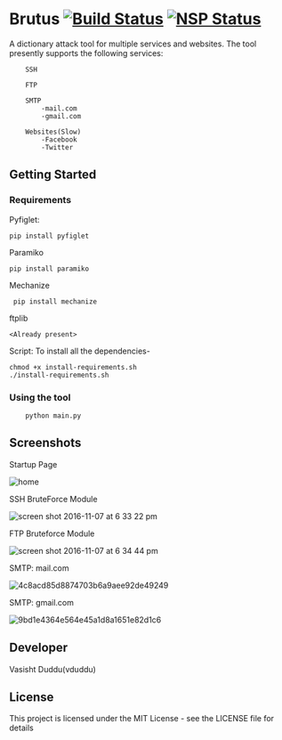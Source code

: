 # Brutus    [![Build Status](https://travis-ci.org/vduddu/Brutus.svg?branch=master)](https://travis-ci.org/vduddu/Brutus) [![NSP Status](https://nodesecurity.io/orgs/vduddu/projects/5609b3d2-7d33-4fcc-bb5c-4fee36013a1f/badge)](https://nodesecurity.io/orgs/vduddu/projects/5609b3d2-7d33-4fcc-bb5c-4fee36013a1f)
A dictionary attack tool for multiple services and websites. The tool presently supports the following services:
        
        SSH
        
        FTP
        
        SMTP
            -mail.com
            -gmail.com
            
        Websites(Slow)
            -Facebook
            -Twitter


## Getting Started

### Requirements

Pyfiglet:
    
    pip install pyfiglet
    
Paramiko

    pip install paramiko
    
Mechanize
        
     pip install mechanize
    
ftplib
    
    <Already present>

Script: To install all the dependencies-
    
    chmod +x install-requirements.sh
    ./install-requirements.sh

### Using the tool

        python main.py
        
## Screenshots

Startup Page

![home](https://cloud.githubusercontent.com/assets/20644368/20036171/36170c8a-a426-11e6-931b-f5cdec3f0a15.png)

SSH BruteForce Module

![screen shot 2016-11-07 at 6 33 22 pm](https://cloud.githubusercontent.com/assets/20644368/20058849/3aab62a2-a519-11e6-8a13-af7ee6d6cb16.png)

FTP Bruteforce Module

![screen shot 2016-11-07 at 6 34 44 pm](https://cloud.githubusercontent.com/assets/20644368/20058868/5d4c873c-a519-11e6-9aab-1c12b8d12f64.png)

SMTP: mail.com

![4c8acd85d8874703b6a9aee92de49249](https://cloud.githubusercontent.com/assets/20644368/20184114/95c9c7a2-a78d-11e6-9102-288b8ebc8409.jpg)

SMTP: gmail.com

![9bd1e4364e564e45a1d8a1651e82d1c6](https://cloud.githubusercontent.com/assets/20644368/20216580/744728f4-a841-11e6-975f-c32e36b67614.jpg)


## Developer

Vasisht Duddu(vduddu)


## License

This project is licensed under the MIT License - see the LICENSE file for details
